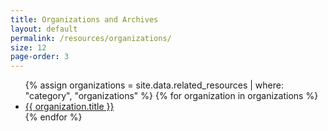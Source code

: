 ```yaml
---
title: Organizations and Archives
layout: default
permalink: /resources/organizations/
size: 12
page-order: 3
---
```


<ul>
    {% assign organizations = site.data.related_resources | where: "category", "organizations" %}
    {% for organization in organizations %}
    <li>
        <a href="{{ organization.url }}" target="_blank">{{ organization.title }}</a>
    </li>
    {% endfor %}
</ul>